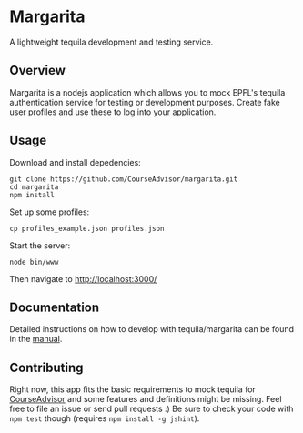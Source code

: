 Margarita
=========

A lightweight tequila development and testing service.

## Overview

Margarita is a nodejs application which allows you to mock EPFL's tequila authentication service for
testing or development purposes.
Create fake user profiles and use these to log into your application.

## Usage

Download and install depedencies:
```
git clone https://github.com/CourseAdvisor/margarita.git
cd margarita
npm install
```

Set up some profiles:
```
cp profiles_example.json profiles.json
```

Start the server:
```
node bin/www
```

Then navigate to [http://localhost:3000/](http://localhost:3000/)

## Documentation

Detailed instructions on how to develop with tequila/margarita can be found in the [manual](MANUAL.md).

## Contributing

Right now, this app fits the basic requirements to mock tequila for [CourseAdvisor](/CourseAdvisor/courseadvisor) and
some features and definitions might be missing. Feel free to file an issue or send pull requests :) Be sure to check your code with `npm test` though (requires `npm install -g jshint`).
